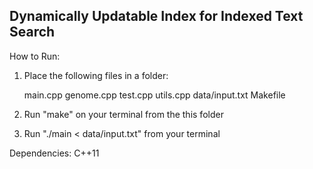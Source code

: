Dynamically Updatable Index for Indexed Text Search
---------------------------------------------------

How to Run:

1. Place the following files in a folder:

	main.cpp
	genome.cpp
	test.cpp
	utils.cpp
	data/input.txt
	Makefile

2. Run "make" on your terminal from the this folder

3. Run "./main < data/input.txt" from your terminal
	


Dependencies:
C++11